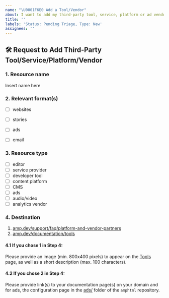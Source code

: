 ```yaml
---
name: "\U0001F6E0 Add a Tool/Vendor"
about: I want to add my third-party tool, service, platform or ad vendor to amp.dev
title: ''
labels: 'Status: Pending Triage, Type: New'
assignees: ''
---
```


<!--
Thank you for wanting to add a community resource to amp.dev.

Please fill in as much of the below template as you're able.
-->

## 🛠️ Request to Add Third-Party Tool/Service/Platform/Vendor

### 1. Resource name
Insert name here

### 2. Relevant format(s)

<!-- Use [x] to mark a selection. -->

- [ ] websites
- [ ] stories
- [ ] ads
- [ ] email


### 3. Resource type

<!-- Use [x] to mark a selection. -->

- [ ] editor
- [ ] service provider
- [ ] developer tool
- [ ] content platform
- [ ] CMS
- [ ] ads
- [ ] audio/video
- [ ] analytics vendor

### 4. Destination
1. [amp.dev/support/faq/platform-and-vendor-partners](https://amp.dev/support/faq/platform-and-vendor-partners)
2. [amp.dev/documentation/tools](https://amp.dev/documentation/tools)

#### 4.1 If you chose 1 in Step 4:
Please provide an image (min. 800x400 pixels) to appear on the [Tools](https://amp.dev/documentation/tools) page, as well as a short description (max. 100 characters).

#### 4.2 If you chose 2 in Step 4:
Please provide link(s) to your documentation page(s) on your domain and for ads, the configuration page in the [ads/](https://github.com/ampproject/amphtml/tree/main/ads) folder of the `amphtml` repository.
